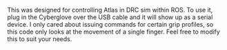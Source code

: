 This was designed for controlling Atlas in DRC sim within ROS. To use it, plug in the Cyberglove over the USB cable and it will show up as a serial device. I only cared about issuing commands for certain grip profiles, so this code only looks at the movement of a single finger. Feel free to modify this to suit your needs.